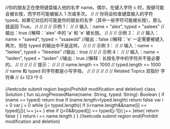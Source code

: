 //你的朋友正在使用键盘输入他的名字 name。偶尔，在键入字符 c 时，按键可能会被长按，而字符可能被输入 1 次或多次。 
//
// 你将会检查键盘输入的字符 typed。如果它对应的可能是你的朋友的名字（其中一些字符可能被长按），那么就返回 True。 
//
// 
//
// 示例 1： 
//
// 输入：name = "alex", typed = "aaleex"
//输出：true
//解释：'alex' 中的 'a' 和 'e' 被长按。
// 
//
// 示例 2： 
//
// 输入：name = "saeed", typed = "ssaaedd"
//输出：false
//解释：'e' 一定需要被键入两次，但在 typed 的输出中不是这样。
// 
//
// 示例 3： 
//
// 输入：name = "leelee", typed = "lleeelee"
//输出：true
// 
//
// 示例 4： 
//
// 输入：name = "laiden", typed = "laiden"
//输出：true
//解释：长按名字中的字符并不是必要的。
// 
//
// 
//
// 提示： 
//
// 
// name.length <= 1000 
// typed.length <= 1000 
// name 和 typed 的字符都是小写字母。 
// 
//
// 
//
// 
// Related Topics 双指针 字符串 
// 👍 123 👎 0


//leetcode submit region begin(Prohibit modification and deletion)
class Solution {
    fun isLongPressedName(name: String, typed: String): Boolean {
        if (name == typed) return true
        if (name.length>typed.length) return false
        var i = 0
        var j = 0
        while (j< typed.length){
            if (i<name.length&&name[i] == typed[j]){
                i++
                j++
            } else if (j>0&&typed[j] == typed[j-1]){
                j++
            }else{
                return false
            }
        }
        return i == name.length
    }
}
//leetcode submit region end(Prohibit modification and deletion)

